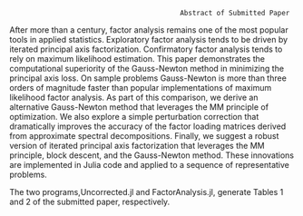                                               Abstract of Submitted Paper

After more than a century, factor analysis remains one of the most popular tools in applied statistics. Exploratory factor analysis tends to be driven by iterated principal axis factorization. Confirmatory factor analysis tends to rely on maximum likelihood estimation. This paper demonstrates the computational superiority of the Gauss-Newton method in minimizing the principal axis loss. On sample problems Gauss-Newton is more than three orders of magnitude faster than popular implementations of maximum likelihood factor analysis. As part of this comparison,  we derive an alternative Gauss-Newton method that leverages the MM principle of optimization. We also explore a simple perturbation correction that dramatically improves the accuracy of the factor loading matrices derived from approximate spectral decompositions. Finally, we suggest a robust version of iterated principal axis factorization that leverages the MM principle, block descent, and the Gauss-Newton method. These innovations are implemented in Julia code and applied to a sequence of representative problems.

The two programs,Uncorrected.jl and FactorAnalysis.jl, generate Tables 1 and 2 of the submitted paper, respectively.
